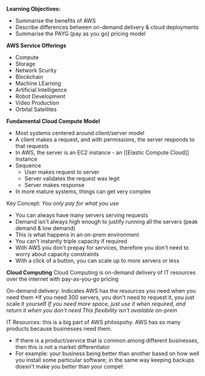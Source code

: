 **Learning Objectives:**
- Summarise the benefits of AWS
- Describe differences between on-demand delivery & cloud deployments
- Summarise the PAYG (pay as you go) pricing model

**AWS Service Offerings**
- Compute
- Storage
- Network Scurity
- Blockchain
- Machine LEarning
- Artificial Intelligence
- Robot Development
- Video Production
- Orbital Satellites

**Fundamental Cloud Compute Model**
- Most systems centered around client/server model
- A client makes a request, and with permissions, the server responds to that requests
- In AWS, the server is an EC2 instance - an [[Elastic Compute Cloud]] Instance
- Sequence
	- User makes request to server
	- Server validates the request was legit
	- Server makes response
- In more mature systems, things can get very complex

Key Concept: *You only pay for what you use*
- You can always have many servers serving requests
- Demand isn't always high enough to justify running all the servers (peak demand & low demand)
- This is what happens in an on-prem environment
- You can't instantly triple capacity if required
- With AWS you don't prepay for services, therefore you don't need to worry about capacity constraints
- With a click of a button, you can scale up to more servers or less

**Cloud Computing**
Cloud Computing is on-demand delivery of IT resources over the internet with pay-as-you-go pricing

On-demand delivery: Indicates AWS has the resources you need when you need them
*If you need 300 servers, you don't need to request it, you just scale it yourself
*If you need more space, just use it when required, and return it when you don't need*
*This flexibility isn't available on-prem*

IT Resources: this is a big part of AWS philospohy. AWS has so many products because businesses need them.
- If there is a product/service that is common among different businesses, then this is not a market differentiator
- For example: your business being better than another based on how well you install some particular software; in the same way keeping backups doesn't make you better than your compet